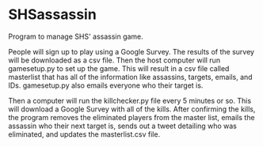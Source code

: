 # SHSassassin

Program to manage SHS' assassin game.

People will sign up to play using a Google Survey.  The results of the survey will be downloaded as a csv file.  Then the host computer will run gamesetup.py to set up the game.  This will result in a csv file called masterlist that has all of the information like assassins, targets, emails, and IDs.  gamesetup.py also emails everyone who their target is.

Then a computer will run the killchecker.py file every 5 minutes or so.  This will download a Google Survey with all of the kills.  After confirming the kills, the program removes the eliminated players from the master list, emails the assassin who their next target is, sends out a tweet detailing who was eliminated, and updates the masterlist.csv file.
